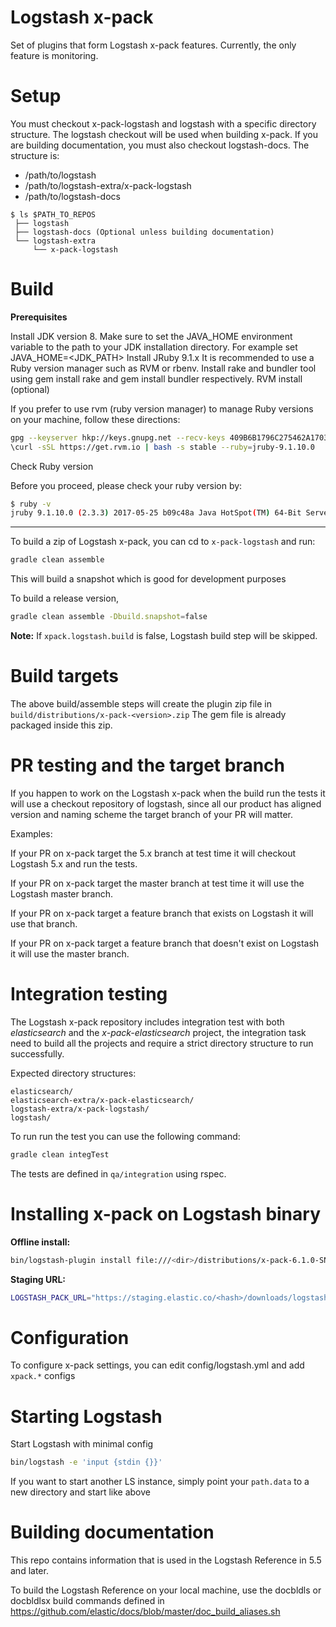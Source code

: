 # Logstash x-pack

Set of plugins that form Logstash x-pack features. Currently, the only feature is monitoring.

# Setup
You must checkout x-pack-logstash and logstash with a specific directory structure. The
logstash checkout will be used when building x-pack. If you are building documentation,
you must also checkout logstash-docs. The structure is:

- /path/to/logstash
- /path/to/logstash-extra/x-pack-logstash
- /path/to/logstash-docs

```
$ ls $PATH_TO_REPOS
 ├── logstash
 ├── logstash-docs (Optional unless building documentation)
 └── logstash-extra
     └── x-pack-logstash
```

# Build

**Prerequisites**

Install JDK version 8. Make sure to set the JAVA_HOME environment variable to the path to your JDK installation directory. For example set JAVA_HOME=<JDK_PATH>
Install JRuby 9.1.x It is recommended to use a Ruby version manager such as RVM or rbenv.
Install rake and bundler tool using gem install rake and gem install bundler respectively.
RVM install (optional)

If you prefer to use rvm (ruby version manager) to manage Ruby versions on your machine, follow these directions:

```sh
gpg --keyserver hkp://keys.gnupg.net --recv-keys 409B6B1796C275462A1703113804BB82D39DC0E3
\curl -sSL https://get.rvm.io | bash -s stable --ruby=jruby-9.1.10.0
```
Check Ruby version

Before you proceed, please check your ruby version by:

```sh
$ ruby -v
jruby 9.1.10.0 (2.3.3) 2017-05-25 b09c48a Java HotSpot(TM) 64-Bit Server VM 25.131-b11 on 1.8.0_131-b11 +jit [darwin-x86_64]
```

---------------------------------------------------

To build a zip of Logstash x-pack, you can cd to `x-pack-logstash` and run:

```sh
gradle clean assemble
```

This will build a snapshot which is good for development purposes

To build a release version,

```sh
gradle clean assemble -Dbuild.snapshot=false
```

**Note:** If `xpack.logstash.build` is false, Logstash build step will be skipped.

# Build targets

The above build/assemble steps will create the plugin zip file in `build/distributions/x-pack-<version>.zip`
The gem file is already packaged inside this zip.

# PR testing and the target branch

If you happen to work on the Logstash x-pack when the build run the tests it will use a checkout repository of logstash, since all our product has aligned version and naming scheme the target branch of your PR will matter.

Examples:

If your PR on x-pack target the 5.x branch at test time it will checkout Logstash 5.x and run the tests.

If your PR on x-pack target the master branch at test time it will use the Logstash master branch.

If your PR on x-pack target a feature branch that exists on Logstash it will use that branch.

If your PR on x-pack target a feature branch that doesn't exist on Logstash it will use the master branch.

# Integration testing

The Logstash x-pack repository includes integration test with both *elasticsearch* and the *x-pack-elasticsearch* project, the integration task need to build
all the projects and require a strict directory structure to run successfully.

Expected directory structures:

```
elasticsearch/
elasticsearch-extra/x-pack-elasticsearch/
logstash-extra/x-pack-logstash/
logstash/
```

To run run the test you can use the following command:

```sh
gradle clean integTest
```

The tests are defined in `qa/integration` using rspec.

# Installing x-pack on Logstash binary

**Offline install:**

```sh
bin/logstash-plugin install file:///<dir>/distributions/x-pack-6.1.0-SNAPSHOT.zip
```

**Staging URL:**

```sh
LOGSTASH_PACK_URL="https://staging.elastic.co/<hash>/downloads/logstash-plugins" bin/logstash-plugin install x-pack
```

# Configuration

To configure x-pack settings, you can edit config/logstash.yml and add `xpack.*` configs

# Starting Logstash

Start Logstash with minimal config

```sh
bin/logstash -e 'input {stdin {}}'
```

If you want to start another LS instance, simply point your `path.data` to a new directory and start like above


# Building documentation

This repo contains information that is used in the Logstash Reference in 5.5 and later.

To build the Logstash Reference on your local machine, use the docbldls or docbldlsx build commands defined in https://github.com/elastic/docs/blob/master/doc_build_aliases.sh
